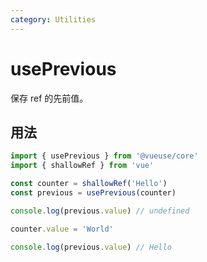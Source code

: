 ```yaml
---
category: Utilities
---
```


# usePrevious

保存 ref 的先前值。

## 用法

```ts
import { usePrevious } from '@vueuse/core'
import { shallowRef } from 'vue'

const counter = shallowRef('Hello')
const previous = usePrevious(counter)

console.log(previous.value) // undefined

counter.value = 'World'

console.log(previous.value) // Hello
```
